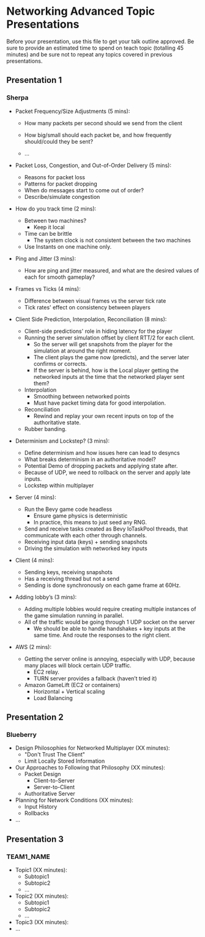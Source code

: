 # Networking Advanced Topic Presentations

Before your presentation, use this file to get your talk outline approved. Be
sure to provide an estimated time to spend on teach topic (totalling 45 minutes)
and be sure not to repeat any topics covered in previous presentations.

## Presentation 1
### Sherpa

- Packet Frequency/Size Adjustments (5 mins):
  - How many packets per second should we send from the client 
  - How big/small should each packet be, and how frequently should/could they be sent?

  - ...
- Packet Loss, Congestion, and Out-of-Order Delivery (5 mins):
  - Reasons for packet loss
  - Patterns for packet dropping
  - When do messages start to come out of order?
  - Describe/simulate congestion

- How do you track time (2 mins):
  - Between two machines?
    - Keep it local
  - Time can be brittle
    - The system clock is not consistent between the two machines
  - Use Instants on one machine only.

- Ping and Jitter (3 mins):
  - How are ping and jitter measured, and what are the desired values of each for smooth gameplay?

- Frames vs Ticks (4 mins): 
  - Difference between visual frames vs the server tick rate
  - Tick rates' effect on consistency between players

- Client Side Prediction, Interpolation, Reconciliation (8 mins): 
  - Client-side predictions' role in hiding latency for the player
  - Running the server simulation offset by client RTT/2 for each client.
    - So the server will get snapshots from the player for the simulation at around the right moment.
    - The client plays the game now (predicts), and the server later confirms or corrects.
    - If the server is behind, how is the Local player getting the networked inputs at the time that the networked player sent them?
  - Interpolation
    - Smoothing between networked points
    - Must have packet timing data for good interpolation.
  - Reconciliation 
    - Rewind and replay your own recent inputs on top of the authoritative state.
  - Rubber banding.

- Determinism and Lockstep? (3 mins):
  - Define determinism and how issues here can lead to desyncs
  - What breaks determinism in an authoritative model?
  - Potential Demo of dropping packets and applying state after.
  - Because of UDP, we need to rollback on the server and apply late inputs.
  - Lockstep within multiplayer

- Server (4 mins):
  - Run the Bevy game code headless
    - Ensure game physics is deterministic 
    - In practice, this means to just seed any RNG.
  - Send and receive tasks created as Bevy IoTaskPool threads, that communicate with each other through channels.
  - Receiving input data (keys) + sending snapshots
  - Driving the simulation with networked key inputs
- Client (4 mins):
  - Sending keys, receiving snapshots
  - Has a receiving thread but not a send
  - Sending is done synchronously on each game frame at 60Hz.
- Adding lobby’s (3 mins):
  - Adding multiple lobbies would require creating multiple instances of the game simulation running in parallel. 
  - All of the traffic would be going through 1 UDP socket on the server
    - We should be able to handle handshakes + key inputs at the same time. And route the responses to the right client.
- AWS (2 mins):
  - Getting the server online is annoying, especially with UDP, because many places will block certain UDP traffic.
    - EC2 relay. 
    - TURN server provides a fallback (haven’t tried it)
  - Amazon GameLift (EC2 or containers)
    - Horizontal + Vertical scaling
    - Load Balancing


## Presentation 2
### Blueberry

- Design Philosophies for Networked Multiplayer (XX minutes):
  - "Don't Trust The Client"   
  - Limit Locally Stored Information
- Our Approaches to Following that Philosophy (XX minutes):
  - Packet Design
    - Client-to-Server
    - Server-to-Client
  - Authoritative Server
- Planning for Network Conditions (XX minutes):
	- Input History
	- Rollbacks
- ...


## Presentation 3
### TEAM1_NAME

- Topic1 (XX minutes):
  - Subtopic1
  - Subtopic2
  - ...
- Topic2 (XX minutes):
  - Subtopic1
  - Subtopic2
  - ...
- Topic3 (XX minutes):
- ...
